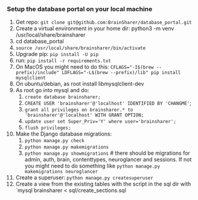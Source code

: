 ### Setup the database portal on your local machine
1. Get repo: `git clone git@github.com:BrainSharer/database_portal.git`
1. Create a virtual environment in your home dir: python3 -m venv /usr/local/share/brainsharer
1. cd database_portal
1. `source /usr/local/share/brainsharer/bin/activate`
1. Upgrade pip: `pip install -U pip`
1. run: `pip install -r requirements.txt`
1. On MacOS you might need to do this: 
`CFLAGS="-I$(brew --prefix)/include" LDFLAGS="-L$(brew --prefix)/lib" pip install mysqlclient`
1. On ubuntu/debian, as root install libmysqlclient-dev
1. As root go into mysql and do:
    1. `create database brainsharer;`
    1. `CREATE USER 'brainsharer'@'localhost' IDENTIFIED BY 'CHANGME'`;
    1. `grant all privileges on brainsharer.* to 'brainsharer'@'localhost' WITH GRANT OPTION;`
    1. `update user set Super_Priv='Y' where user='brainsharer';`
    1. `flush privileges;`
1. Make the Django database migrations:
    1. `python manage.py check`
    1. `python manage.py makemigrations`
    1. `python manage.py showmigrations` # there should be migrations
    for admin, auth, brain, contenttypes, neuroglancer and sessions.
    If not you might need to do something like `python manage.py
    makemigrations neuroglancer`
1. Create a superuser: `python manage.py createsuperuser`
1. Create a view from the existing tables with the script in the sql
dir with `mysql brainsharer < sql/create_sections.sql
